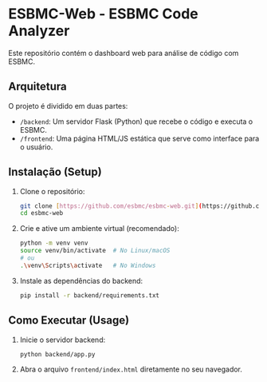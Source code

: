 # ESBMC-Web - ESBMC Code Analyzer

Este repositório contém o dashboard web para análise de código com ESBMC.

## Arquitetura

O projeto é dividido em duas partes:
* `/backend`: Um servidor Flask (Python) que recebe o código e executa o ESBMC.
* `/frontend`: Uma página HTML/JS estática que serve como interface para o usuário.

## Instalação (Setup)

1.  Clone o repositório:
    ```bash
    git clone [https://github.com/esbmc/esbmc-web.git](https://github.com/esbmc/esbmc-web.git)
    cd esbmc-web
    ```

2.  Crie e ative um ambiente virtual (recomendado):
    ```bash
    python -m venv venv
    source venv/bin/activate  # No Linux/macOS
    # ou
    .\venv\Scripts\activate   # No Windows
    ```

3.  Instale as dependências do backend:
    ```bash
    pip install -r backend/requirements.txt
    ```

## Como Executar (Usage)

1.  Inicie o servidor backend:
    ```bash
    python backend/app.py
    ```

2.  Abra o arquivo `frontend/index.html` diretamente no seu navegador.
